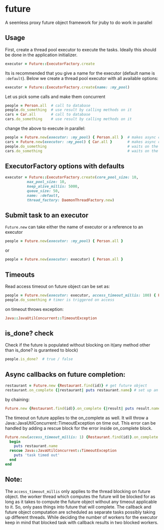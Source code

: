 future
======

A seemless proxy future object framework for jruby to do work in parallel

Usage
-----

First, create a thread pool executor to execute the tasks. Ideally this should be done in the application initializer.
``` ruby
executor = Future::ExecutorFactory.create
```

Its is recommended that you give a name for the executor (default name is `:default`). Below we create a thread pool executor with all available options:
``` ruby
executor = Future::ExecutorFactory.create(name: :my_pool)
```

Let us pick some calls and make them concurrent
``` ruby
people = Person.all  # call to database
people.do_something  # use result by calling methods on it
cars = Car.all   	 # call to database
cars.do_something    # use result by calling methods on it
```
change the above to execute in parallel:
``` ruby
people = Future.new(executor: :my_pool) { Person.all }  # makes async call to database and returns the result as a future object
cars = Future.new(executor: :my_pool) { Car.all }  	    # makes async call to database and returns the result as a future object
people.do_something  									# waits on the future object to be popluated and only then is the method call executed
cars.do_something    									# waits on the future object to be popluated and only then is the method call executed
```


ExecutorFactory options with defaults
-------------------------------------
``` ruby
executor = Future::ExecutorFactory.create(core_pool_size: 10,
          max_pool_size: 10,
          keep_alive_millis: 5000,
          queue_size: 50,
          name: :default,
          thread_factory: DaemonThreadFactory.new)
```

Submit task to an executor
--------------------------
```Future.new``` can take either the name of executor or a reference to an executor
``` ruby
people = Future.new(executor: :my_pool) { Person.all }
```
or
``` ruby
people = Future.new(executor: executor) { Person.all }
```
Timeouts
--------
Read access timeout on future object can be set as:
``` ruby
people = Future.new(executor: executor, access_timeout_millis: 100) { Person.all }
people.do_something # timer is triggered on access
```
on timeout throws exception:
``` ruby
Java::JavaUtilConcurrent::TimeoutException
```
is_done? check
--------------
Check if the future is populated without blocking on it(any method other than is_done? is guranteed to block)
``` ruby
people.is_done?  # true / false
```

Async callbacks on future completion:
-------------------------------------
``` ruby
restaurant = Future.new {Restaurant.find(id)} # get future object
restaurant.on_complete {|restaurant| puts restaurant.name} # set up an async callback
```
by chaining:
``` ruby
Future.new {Restaurant.find(id)}.on_complete {|result| puts result.name}
```
The timeout on future applies to the on_complete as well. It will throw a Java::JavaUtilConcurrent::TimeoutException on time out. This error can be handled by adding a rescue block for the error inside on_complete block.
``` ruby
Future.new(access_timeout_millis: 1) {Restaurant.find(id)}.on_complete do
  begin
    puts restaurant.name
  rescue Java::JavaUtilConcurrent::TimeoutException
    puts 'task timed out'
  end
end
```
Note:
-----
The `access_timeout_millis` only applies to the thread blocking on future object. the worker thread which computes the future will be blocked for as long as it takes to compute the future object without any timeout applicable to it. So, only pass things into future that will complete.
The callback and future object computation are scheduled as separate tasks possibly taking up different threads. While deciding the number of workers for the executor keep in mind that blocked task with callback results in two blocked workers.

